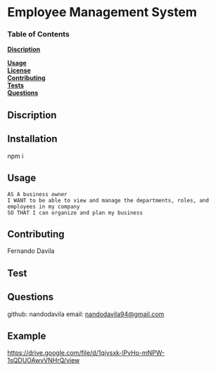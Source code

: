   # **Employee Management System**

   

  ### Table of Contents
  **[Discription](#discription)**<br>
   
  **[Usage](#usage)**<br>
  **[License](#license)**<br>
  **[Contributing](#contributing)**<br>
  **[Tests](#tests)**<br>
  **[Questions](#Questions)**<br>
  

  ## Discription 

  

  ## Installation
  npm i

  ## Usage

    AS A business owner
    I WANT to be able to view and manage the departments, roles, and employees in my company
    SO THAT I can organize and plan my business

  

  ## Contributing

  Fernando Davila

   

  ## Test
 
  

  ## Questions
  github: nandodavila
  email: nandodavila94@gmail.com

  ## Example
 https://drive.google.com/file/d/1qiysxk-lPvHo-mNPW-1sQDUOAwvVNHrQ/view


  
